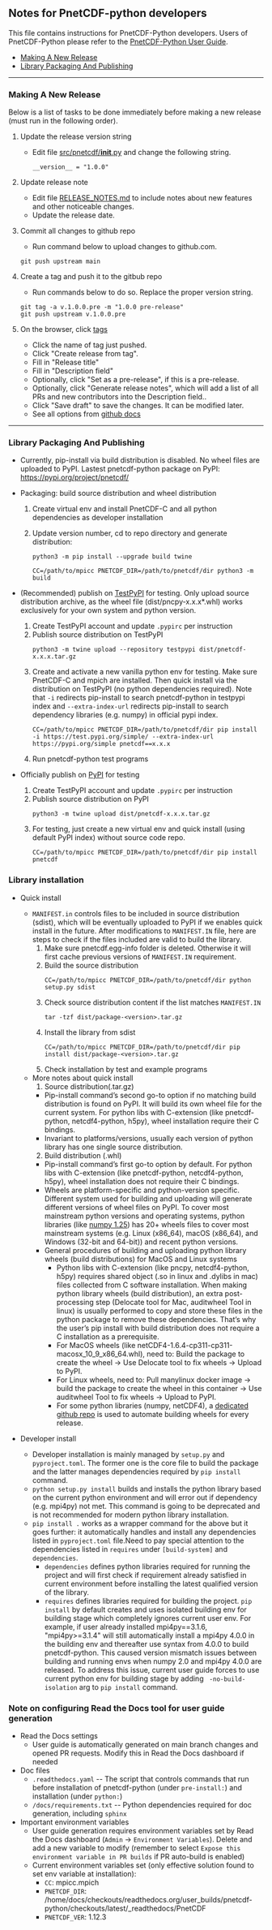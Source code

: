 ## Notes for PnetCDF-python developers

This file contains instructions for PnetCDF-Python developers.
Users of PnetCDF-Python please refer to the
[PnetCDF-Python User Guide](https://pnetcdf-python.readthedocs.io/en/latest/).

* [Making A New Release](#making-a-new-release)
* [Library Packaging And Publishing](#library-packaging-and-publishing)

---
### Making A New Release

Below is a list of tasks to be done immediately before making a new release
(must run in the following order).

1. Update the release version string
   * Edit file [src/pnetcdf/__init__.py](src/pnetcdf/__init__.py) and change
     the following string.
     ```
     __version__ = "1.0.0"
     ```

2. Update release note
   * Edit file [RELEASE_NOTES.md](RELEASE_NOTES.md) to include notes about new
     features and other noticeable changes.
   * Update the release date.

3. Commit all changes to github repo
   * Run command below to upload changes to github.com.
   ```
   git push upstream main
   ```

4. Create a tag and push it to the gitbub repo
   * Run commands below to do so. Replace the proper version string.
   ```
   git tag -a v.1.0.0.pre -m "1.0.0 pre-release"
   git push upstream v.1.0.0.pre
   ```
5. On the browser, click [tags](https://github.com/Parallel-NetCDF/PnetCDF-Python/tags)
   * Click the name of tag just pushed.
   * Click "Create release from tag".
   * Fill in "Release title"
   * Fill in "Description field"
   * Optionally, click "Set as a pre-release", if this is a pre-release.
   * Optionally, click "Generate release notes", which will add a list of all
     PRs and new contributors into the Description field..
   * Click "Save draft" to save the changes. It can be modified later.
   * See all options from [github docs](https://docs.github.com/en/repositories/releasing-projects-on-github/automatically-generated-release-notes)

---
### Library Packaging And Publishing
 * Currently, pip-install via build distribution is disabled. No wheel files are uploaded to PyPI. Lastest pnetcdf-python package on PyPI: https://pypi.org/project/pnetcdf/
 * Packaging: build source distribution and wheel distribution
   1. Create virtual env and install PnetCDF-C and all python dependencies as developer installation
   2. Update version number, cd to repo directory and generate distribution:
      ```
      python3 -m pip install --upgrade build twine
      ```

      ```
      CC=/path/to/mpicc PNETCDF_DIR=/path/to/pnetcdf/dir python3 -m build
      ```
 * (Recommended) publish on [TestPyPI](https://packaging.python.org/en/latest/guides/using-testpypi/) for testing. Only upload source distribution archive, as the wheel file (dist/pncpy-x.x.x*.whl) works exclusively for your own system and python version.
   1. Create TestPyPI account and update `.pypirc` per instruction
   2. Publish source distribution on TestPyPI
       ```
       python3 -m twine upload --repository testpypi dist/pnetcdf-x.x.x.tar.gz
       ```
   3. Create and activate a new vanilla python env for testing. Make sure PnetCDF-C and mpich are installed. Then quick install via the distribution on TestPyPI (no python dependencies required). Note that `-i` redirects pip-install to search pnetcdf-python in testpypi index and `--extra-index-url` redirects pip-install to search dependency libraries (e.g. numpy) in official pypi index.
       ```
       CC=/path/to/mpicc PNETCDF_DIR=/path/to/pnetcdf/dir pip install -i https://test.pypi.org/simple/ --extra-index-url https://pypi.org/simple pnetcdf==x.x.x
       ```
   4. Run pnetcdf-python test programs

 * Officially publish on [PyPI](https://pypi.org/) for testing
   1. Create TestPyPI account and update `.pypirc` per instruction
   2. Publish source distribution on PyPI
       ```
       python3 -m twine upload dist/pnetcdf-x.x.x.tar.gz
       ```
   3. For testing, just create a new virtual env and quick install (using default PyPI index) without source code repo.
       ```
       CC=/path/to/mpicc PNETCDF_DIR=/path/to/pnetcdf/dir pip install pnetcdf
       ```


### Library installation
 * Quick install
   * `MANIFEST.in` controls files to be included in source distribution (sdist), which will be eventually uploaded to PyPI if we enables quick install in the future. After modifications to `MANIFEST.IN` file, here are steps to check if the files included are valid to build the library.
     1. Make sure pnetcdf.egg-info folder is deleted. Otherwise it will first cache previous versions of `MANIFEST.IN` requirement.
     2. Build the source distribution
         ```
         CC=/path/to/mpicc PNETCDF_DIR=/path/to/pnetcdf/dir python setup.py sdist
         ```
     3. Check source distribution content if the list matches `MANIFEST.IN`
         ```
         tar -tzf dist/package-<version>.tar.gz
         ```
     4. Install the library from sdist
         ```
         CC=/path/to/mpicc PNETCDF_DIR=/path/to/pnetcdf/dir pip install dist/package-<version>.tar.gz
         ```
     5. Check installation by test and example programs
   * More notes about quick install
     1. Source distribution(.tar.gz)
       * Pip-install command’s second go-to option if no matching build distribution is found on PyPI. It will build its own wheel file for the current system. For python libs with C-extension (like pnetcdf-python, netcdf4-python, h5py), wheel installation require their C bindings.
       * Invariant to platforms/versions, usually each version of python library has one single source distribution.
     2. Build distribution (.whl)
       * Pip-install command’s first go-to option by default. For python libs with C-extension (like pnetcdf-python, netcdf4-python, h5py), wheel installation does not require their C bindings.
       * Wheels are platform-specific and python-version specific. Different system used for building and uploading will generate different versions of wheel files on PyPI. To cover most mainstream python versions and operating systems, python libraries (like [numpy 1.25](https://pypi.org/project/numpy/#files)) has 20+ wheels files to cover most mainstream systems (e.g. Linux (x86_64), macOS (x86_64), and Windows (32-bit and 64-bit)) and recent python versions.
       * General procedures of  building and uploading python library wheels (build distributions) for MacOS and Linux systems
         * Python libs with C-extension (like pncpy, netcdf4-python, h5py) requires shared object (.so in linux and .dylibs in mac) files collected from C software installation. When making python library wheels (build distribution), an extra post-processing step (Delocate tool for Mac, auditwheel Tool in linux) is usually performed to copy and store these files in the python package to remove these dependencies. That’s why the user’s pip install with build distribution does not require a C installation as a prerequisite.
         * For MacOS wheels (like netCDF4-1.6.4-cp311-cp311-macosx_10_9_x86_64.whl), need to: Build the package to create the wheel -> Use Delocate tool to fix wheels -> Upload to PyPI.
         * For Linux wheels, need to: Pull manylinux docker image -> build the package to create the wheel in this container -> Use auditwheel Tool to fix wheels -> Upload to PyPI.
         * For some python libraries (numpy, netCDF4), a [dedicated github repo](https://github.com/MacPython/netcdf4-python-wheels) is used to automate building wheels for every release.


  * Developer install
    * Developer installation is mainly managed by `setup.py` and `pyproject.toml`. The former one is the core file to build the package and the latter manages dependencies required by `pip install` command.
    * `python setup.py install` builds and installs the python library based on the current python environment and will error out if dependency (e.g. mpi4py) not met. This command is going to be deprecated and is not recommended for modern python library installation.
    * `pip install .` works as a wrapper command for the above but it goes further: it automatically handles and install any dependencies listed in `pyproject.toml` file.Need to pay special attention to the dependencies listed in `requires` under `[build-system]` and `dependencies`.
      * `dependencies` defines python libraries required for running the project and will first check if requirement already satisfied in current environment before installing the latest qualified version of the library.
      * `requires` defines libraries required for building the project. `pip install` by default creates and uses isolated building env for building stage which completely ignores current user env. For example, if user already installed mpi4py==3.1.6, "mpi4py>=3.1.4" will still automatically install a mpi4py 4.0.0 in the building env and thereafter use syntax from 4.0.0 to build pnetcdf-python. This caused version mismatch issues between building and running envs when numpy 2.0 and mpi4py 4.0.0 are released. To address this issue, current user guide forces to use current python env for building stage by adding ` -no-build-isolation` arg to `pip install` command.


### Note on configuring Read the Docs tool for user guide generation
 * Read the Docs settings
   * User guide is automatically generated on main branch changes and opened PR requests. Modify this in Read the Docs dashboard if needed
 * Doc files
   * `.readthedocs.yaml` -- The script that controls commands that run before installation of pnetcdf-python (under `pre-install:`) and installation (under `python:`)
   * `/docs/requirements.txt` -- Python dependencies required for doc generation, including `sphinx`
 * Important environment variables
   * User guide generation requires environment variables set by Read the Docs dashboard (`Admin` -> `Environment Variables`). Delete and add a new variable to modify (remember to select `Expose this environment variable in PR builds` if PR auto-build is enabled)
   * Current environment variables set (only effective solution found to set env variable at installation):
     * `CC`: mpicc.mpich
     * `PNETCDF_DIR`: /home/docs/checkouts/readthedocs.org/user_builds/pnetcdf-python/checkouts/latest/_readthedocs/PnetCDF
     * `PNETCDF_VER`: 1.12.3
